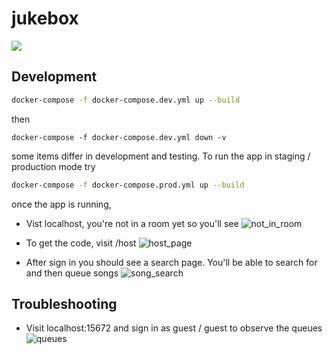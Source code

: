 # jukebox

![](https://github.com/buckmaxwell/jukebox/workflows/build/badge.svg)


## Development

```sh
docker-compose -f docker-compose.dev.yml up --build
```
then
```
docker-compose -f docker-compose.dev.yml down -v
```
some items differ in development and testing. To run the app in staging /
production mode try

```sh
docker-compose -f docker-compose.prod.yml up --build
```

once the app is running, 

- Vist localhost, you're not in a room yet so you'll see
![not_in_room](https://user-images.githubusercontent.com/6210452/82165593-a7b4c080-9883-11ea-8fc5-43c3e310fd52.png)

- To get the code, visit /host
![host_page](https://user-images.githubusercontent.com/6210452/82165583-9c619500-9883-11ea-96be-0fcf8f6c2e8c.png)

- After sign in you should see a search page. You'll be able to search for and then queue songs
![song_search](https://user-images.githubusercontent.com/6210452/82165591-a4b9d000-9883-11ea-95f8-41225ec92dfc.png)


## Troubleshooting
- Visit localhost:15672 and sign in as guest / guest to observe the queues
![queues](https://user-images.githubusercontent.com/6210452/82165589-a2f00c80-9883-11ea-9cc5-d0748320027b.png)
